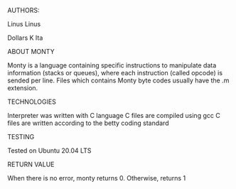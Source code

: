 AUTHORS:


Linus Linus

Dollars K Ita





ABOUT MONTY


Monty is a language containing specific instructions to manipulate data information (stacks or queues), where each instruction (called opcode) is sended per line. Files which contains Monty byte codes usually have the .m extension.





TECHNOLOGIES


Interpreter was written with C language
C files are compiled using gcc
C files are written according to the betty coding standard






TESTING


Tested on Ubuntu 20.04 LTS






RETURN VALUE


When there is no error, monty returns 0. Otherwise, returns 1
